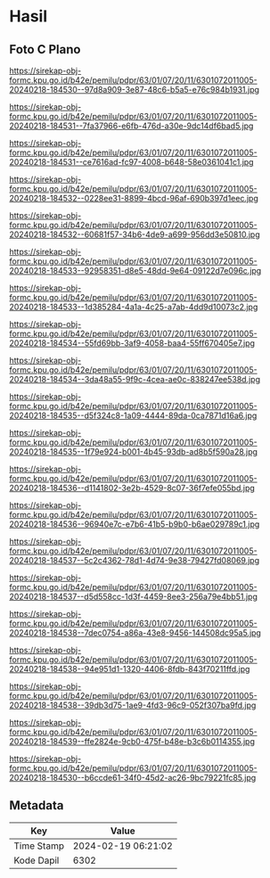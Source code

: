 # Hasil

## Foto C Plano

https://sirekap-obj-formc.kpu.go.id/b42e/pemilu/pdpr/63/01/07/20/11/6301072011005-20240218-184530--97d8a909-3e87-48c6-b5a5-e76c984b1931.jpg

https://sirekap-obj-formc.kpu.go.id/b42e/pemilu/pdpr/63/01/07/20/11/6301072011005-20240218-184531--7fa37966-e6fb-476d-a30e-9dc14df6bad5.jpg

https://sirekap-obj-formc.kpu.go.id/b42e/pemilu/pdpr/63/01/07/20/11/6301072011005-20240218-184531--ce7616ad-fc97-4008-b648-58e0361041c1.jpg

https://sirekap-obj-formc.kpu.go.id/b42e/pemilu/pdpr/63/01/07/20/11/6301072011005-20240218-184532--0228ee31-8899-4bcd-96af-690b397d1eec.jpg

https://sirekap-obj-formc.kpu.go.id/b42e/pemilu/pdpr/63/01/07/20/11/6301072011005-20240218-184532--60681f57-34b6-4de9-a699-956dd3e50810.jpg

https://sirekap-obj-formc.kpu.go.id/b42e/pemilu/pdpr/63/01/07/20/11/6301072011005-20240218-184533--92958351-d8e5-48dd-9e64-09122d7e096c.jpg

https://sirekap-obj-formc.kpu.go.id/b42e/pemilu/pdpr/63/01/07/20/11/6301072011005-20240218-184533--1d385284-4a1a-4c25-a7ab-4dd9d10073c2.jpg

https://sirekap-obj-formc.kpu.go.id/b42e/pemilu/pdpr/63/01/07/20/11/6301072011005-20240218-184534--55fd69bb-3af9-4058-baa4-55ff670405e7.jpg

https://sirekap-obj-formc.kpu.go.id/b42e/pemilu/pdpr/63/01/07/20/11/6301072011005-20240218-184534--3da48a55-9f9c-4cea-ae0c-838247ee538d.jpg

https://sirekap-obj-formc.kpu.go.id/b42e/pemilu/pdpr/63/01/07/20/11/6301072011005-20240218-184535--d5f324c8-1a09-4444-89da-0ca7871d16a6.jpg

https://sirekap-obj-formc.kpu.go.id/b42e/pemilu/pdpr/63/01/07/20/11/6301072011005-20240218-184535--1f79e924-b001-4b45-93db-ad8b5f590a28.jpg

https://sirekap-obj-formc.kpu.go.id/b42e/pemilu/pdpr/63/01/07/20/11/6301072011005-20240218-184536--d1141802-3e2b-4529-8c07-36f7efe055bd.jpg

https://sirekap-obj-formc.kpu.go.id/b42e/pemilu/pdpr/63/01/07/20/11/6301072011005-20240218-184536--96940e7c-e7b6-41b5-b9b0-b6ae029789c1.jpg

https://sirekap-obj-formc.kpu.go.id/b42e/pemilu/pdpr/63/01/07/20/11/6301072011005-20240218-184537--5c2c4362-78d1-4d74-9e38-79427fd08069.jpg

https://sirekap-obj-formc.kpu.go.id/b42e/pemilu/pdpr/63/01/07/20/11/6301072011005-20240218-184537--d5d558cc-1d3f-4459-8ee3-256a79e4bb51.jpg

https://sirekap-obj-formc.kpu.go.id/b42e/pemilu/pdpr/63/01/07/20/11/6301072011005-20240218-184538--7dec0754-a86a-43e8-9456-144508dc95a5.jpg

https://sirekap-obj-formc.kpu.go.id/b42e/pemilu/pdpr/63/01/07/20/11/6301072011005-20240218-184538--94e951d1-1320-4406-8fdb-843f70211ffd.jpg

https://sirekap-obj-formc.kpu.go.id/b42e/pemilu/pdpr/63/01/07/20/11/6301072011005-20240218-184538--39db3d75-1ae9-4fd3-96c9-052f307ba9fd.jpg

https://sirekap-obj-formc.kpu.go.id/b42e/pemilu/pdpr/63/01/07/20/11/6301072011005-20240218-184539--ffe2824e-9cb0-475f-b48e-b3c6b0114355.jpg

https://sirekap-obj-formc.kpu.go.id/b42e/pemilu/pdpr/63/01/07/20/11/6301072011005-20240218-184530--b6ccde61-34f0-45d2-ac26-9bc79221fc85.jpg


## Metadata

| Key        | Value               |
| ---------- | ------------------- |
| Time Stamp | 2024-02-19 06:21:02 |
| Kode Dapil | 6302                |



